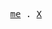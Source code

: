 <p align="center">
  <samp>
    <a href="https://t.me/um1ng">me</a> .
    <a href="https://x.com/um1ng_x">X</a>
  </samp>
</p>



